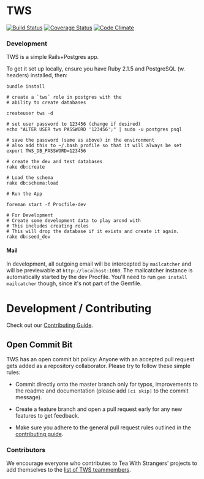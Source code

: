 # TWS

[![Build Status](https://travis-ci.org/TeaWithStrangers/tws-on-rails.svg)](https://travis-ci.org/TeaWithStrangers/tws-on-rails)
[![Coverage Status](https://coveralls.io/repos/TeaWithStrangers/tws-on-rails/badge.png)](https://coveralls.io/r/TeaWithStrangers/tws-on-rails)
[![Code Climate](https://codeclimate.com/github/TeaWithStrangers/tws-on-rails/badges/gpa.svg)](https://codeclimate.com/github/TeaWithStrangers/tws-on-rails)

### Development

TWS is a simple Rails+Postgres app.

To get it set up locally, ensure you have Ruby 2.1.5 and PostgreSQL (w. headers)
installed, then:

```
bundle install

# create a `tws` role in postgres with the
# ability to create databases

createuser tws -d

# set user password to 123456 (change if desired)
echo "ALTER USER tws PASSWORD '123456';" | sudo -u postgres psql

# save the password (same as above) in the environment
# also add this to ~/.bash_profile so that it will always be set
export TWS_DB_PASSWORD=123456

# create the dev and test databases
rake db:create

# Load the schema
rake db:schema:load

# Run the App

foreman start -f Procfile-dev

# For Development
# Create some development data to play arond with
# This includes creating roles
# This will drop the database if it exists and create it again.
rake db:seed_dev
```

#### Mail

In development, all outgoing email will be intercepted by `mailcatcher`
and will be previewable at `http://localhost:1080`. The mailcatcher instance is
automatically started by the dev Procfile. You'll need to run `gem install mailcatcher`
though, since it's not part of the Gemfile.

# Development / Contributing

Check out our [Contributing Guide](http://making.teawithstrangers.com/contributing).

## Open Commit Bit

TWS has an open commit bit policy: Anyone with an accepted pull request gets
added as a repository collaborator. Please try to follow these simple rules:

* Commit directly onto the master branch only for typos, improvements to the
readme and documentation (please add `[ci skip]` to the commit message).

* Create a feature branch and open a pull request early for any new
features to get feedback.

* Make sure you adhere to the general pull request rules outlined in the
  [contributing guide](http://making.teawithstrangers.com/contributing).

### Contributors

We encourage everyone who contributes to Tea With Strangers' projects to add
themselves to the [list of TWS
teammembers](http://making.teawithstrangers.com/team/).
